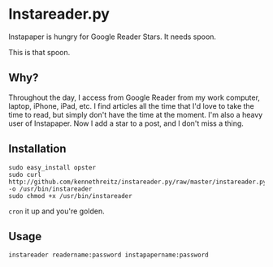 Instareader.py
======

Instapaper is hungry for Google Reader Stars. It needs spoon.

This is that spoon. 

Why?
----
Throughout the day, I access from Google Reader from my work computer, laptop, iPhone, iPad, etc. I find articles all the time that I'd love to take the time to read, but simply don't have the time at the moment. I'm also a heavy user of Instapaper. Now I add a star to a post, and I don't miss a thing.

Installation
------------

	sudo easy_install opster
	sudo curl http://github.com/kennethreitz/instareader.py/raw/master/instareader.py -o /usr/bin/instareader
	sudo chmod +x /usr/bin/instareader
		
`cron` it up and you're golden.


Usage
------

	instareader readername:password instapapername:password
	
